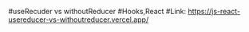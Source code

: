 #useRecuder vs withoutReducer 
#Hooks,React
#Link:
https://js-react-usereducer-vs-withoutreducer.vercel.app/
